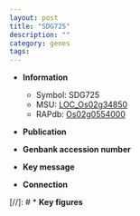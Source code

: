 ```yaml
---
layout: post
title: "SDG725"
description: ""
category: genes
tags: 
---
```


* **Information**  
    + Symbol: SDG725  
    + MSU: [LOC_Os02g34850](http://rice.uga.edu/cgi-bin/ORF_infopage.cgi?orf=LOC_Os02g34850)  
    + RAPdb: [Os02g0554000](http://rapdb.dna.affrc.go.jp/viewer/gbrowse_details/irgsp1?name=Os02g0554000)  

* **Publication**  

* **Genbank accession number**  

* **Key message**  

* **Connection**  

[//]: # * **Key figures**  


